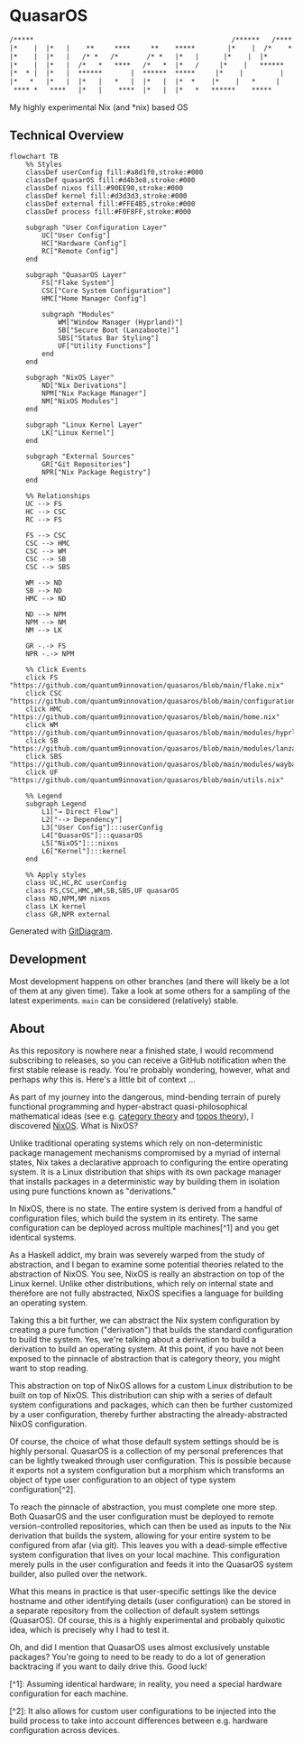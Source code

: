 <!-- markdownlint-disable MD013 -->

# QuasarOS

```txt
/*****                                                 /******   /****
|*    |  |*   |    **     ****     **    *****        |*    |  /*    *
|*    |  |*   |   /* *   /*       /* *   |*   |      |*    |  |*
|*    |  |*   |  /*   *   ****   /*   *  |*   /     |*    |   ******
|*  * |  |*   |  ******       |  ******  *****     |*    |         |
|*   *   |*   |  |*   |   *   |  |*   |  |*  *    |*    |   *     |
 **** *   ****   |*   |    ****  |*   |  |*   *   ******    *****
```

My highly experimental Nix (and \*nix) based OS

## Technical Overview

```mermaid
flowchart TB
    %% Styles
    classDef userConfig fill:#a8d1f0,stroke:#000
    classDef quasarOS fill:#d4b3e8,stroke:#000
    classDef nixos fill:#90EE90,stroke:#000
    classDef kernel fill:#d3d3d3,stroke:#000
    classDef external fill:#FFE4B5,stroke:#000
    classDef process fill:#F0F8FF,stroke:#000

    subgraph "User Configuration Layer"
        UC["User Config"]
        HC["Hardware Config"]
        RC["Remote Config"]
    end

    subgraph "QuasarOS Layer"
        FS["Flake System"]
        CSC["Core System Configuration"]
        HMC["Home Manager Config"]

        subgraph "Modules"
            WM["Window Manager (Hyprland)"]
            SB["Secure Boot (Lanzaboote)"]
            SBS["Status Bar Styling"]
            UF["Utility Functions"]
        end
    end

    subgraph "NixOS Layer"
        ND["Nix Derivations"]
        NPM["Nix Package Manager"]
        NM["NixOS Modules"]
    end

    subgraph "Linux Kernel Layer"
        LK["Linux Kernel"]
    end

    subgraph "External Sources"
        GR["Git Repositories"]
        NPR["Nix Package Registry"]
    end

    %% Relationships
    UC --> FS
    HC --> CSC
    RC --> FS

    FS --> CSC
    CSC --> HMC
    CSC --> WM
    CSC --> SB
    CSC --> SBS

    WM --> ND
    SB --> ND
    HMC --> ND

    ND --> NPM
    NPM --> NM
    NM --> LK

    GR -.-> FS
    NPR -.-> NPM

    %% Click Events
    click FS "https://github.com/quantum9innovation/quasaros/blob/main/flake.nix"
    click CSC "https://github.com/quantum9innovation/quasaros/blob/main/configuration.nix"
    click HMC "https://github.com/quantum9innovation/quasaros/blob/main/home.nix"
    click WM "https://github.com/quantum9innovation/quasaros/blob/main/modules/hyprland.nix"
    click SB "https://github.com/quantum9innovation/quasaros/blob/main/modules/lanzaboote.nix"
    click SBS "https://github.com/quantum9innovation/quasaros/blob/main/modules/waybar.css"
    click UF "https://github.com/quantum9innovation/quasaros/blob/main/utils.nix"

    %% Legend
    subgraph Legend
        L1["→ Direct Flow"]
        L2["--> Dependency"]
        L3["User Config"]:::userConfig
        L4["QuasarOS"]:::quasarOS
        L5["NixOS"]:::nixos
        L6["Kernel"]:::kernel
    end

    %% Apply styles
    class UC,HC,RC userConfig
    class FS,CSC,HMC,WM,SB,SBS,UF quasarOS
    class ND,NPM,NM nixos
    class LK kernel
    class GR,NPR external
```

Generated with [GitDiagram](https://gitdiagram.com/quantum9innovation/quasaros).

## Development

Most development happens on other branches (and there will likely be a lot of them at any given time). Take a look at some others for a sampling of the latest experiments. `main` can be considered (relatively) stable.

## About

As this repository is nowhere near a finished state, I would recommend subscribing to releases, so you can receive a GitHub notification when the first stable release is ready. You're probably wondering, however, what and perhaps *why* this is. Here's a little bit of context …

As part of my journey into the dangerous, mind-bending terrain of purely functional programming and hyper-abstract quasi-philosophical mathematical ideas (see e.g. [category theory](https://en.wikipedia.org/wiki/Category_theory) and [topos theory](https://en.wikipedia.org/wiki/Topos)), I discovered [NixOS](https://nixos.org/). What is NixOS?

Unlike traditional operating systems which rely on non-deterministic package management mechanisms compromised by a myriad of internal states, Nix takes a declarative approach to configuring the entire operating system. It is a Linux distribution that ships with its own package manager that installs packages in a deterministic way by building them in isolation using pure functions known as "derivations."

In NixOS, there is no state. The entire system is derived from a handful of configuration files, which build the system in its entirety. The same configuration can be deployed across multiple machines\[^1\] and you get identical systems.

As a Haskell addict, my brain was severely warped from the study of abstraction, and I began to examine some potential theories related to the abstraction of NixOS. You see, NixOS is really an abstraction on top of the Linux kernel. Unlike other distributions, which rely on internal state and therefore are not fully abstracted, NixOS specifies a language for building an operating system.

Taking this a bit further, we can abstract the Nix system configuration by creating a pure function ("derivation") that builds the standard configuration to build the system. Yes, we're talking about a derivation to build a derivation to build an operating system. At this point, if you have not been exposed to the pinnacle of abstraction that is category theory, you might want to stop reading.

This abstraction on top of NixOS allows for a custom Linux distribution to be built on top of NixOS. This distribution can ship with a series of default system configurations and packages, which can then be further customized by a user configuration, thereby further abstracting the already-abstracted NixOS configuration.

Of course, the choice of what those default system settings should be is highly personal. QuasarOS is a collection of my personal preferences that can be lightly tweaked through user configuration. This is possible because it exports not a system configuration but a morphism which transforms an object of type user configuration to an object of type system configuration\[^2\].

To reach the pinnacle of abstraction, you must complete one more step. Both QuasarOS and the user configuration must be deployed to remote version-controlled repositories, which can then be used as inputs to the Nix derivation that builds the system, allowing for your entire system to be configured from afar (via git). This leaves you with a dead-simple effective system configuration that lives on your local machine. This configuration merely pulls in the user configuration and feeds it into the QuasarOS system builder, also pulled over the network.

What this means in practice is that user-specific settings like the device hostname and other identifying details (user configuration) can be stored in a separate repository from the collection of default system settings (QuasarOS). Of course, this is a highly experimental and probably quixotic idea, which is precisely why I had to test it.

Oh, and did I mention that QuasarOS uses almost exclusively unstable packages? You're going to need to be ready to do a lot of generation backtracing if you want to daily drive this. Good luck!

\[^1\]: Assuming identical hardware; in reality, you need a special hardware configuration for each machine.

\[^2\]: It also allows for custom user configurations to be injected into the build process to take into account differences between e.g. hardware configuration across devices.
